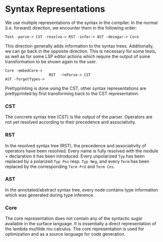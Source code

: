 # Syntax Representations

We use multiple representations of the syntax in the compiler.
In the normal (i.e. forward) direction, we encounter them in the following order:

```
Text -parse-> CST -resolve-> RST -infer-> AST -desugar-> Core
```

This direction generally adds information to the syntax trees.
Additionally, we can go back in the opposite direction.
This is necessary for some tests, as well as for some LSP editor actions which require the output of some
transformation to be shown again to the user.

```
Core -embedCore-> 
                    RST  -reParse-> CST
AST -forgetTypes->
```

Prettyprinting is done using the CST,
other syntax representations are prettyprinted by first transforming back to the CST representation.

### CST

The concrete syntax tree (CST) is the output of the parser.
Operators are not yet resolved according to their precedence and associativity.

### RST

In the resolved syntax tree (RST), the precedence and associativity of operators have been resolved.
Every name is fully resolved with the module + declaration it has been introduced.
Every unpolarized `Typ` has been replaced by a polarized `Typ Pos` resp. `Typ Neg`, and every `Term` has
been replaced by the corresponding `Term Prd` and `Term Cns`.

### AST 

In the annotated/abstract syntax tree, every node contains type information which was generated during type inference.

### Core

The core representation does not contain any of the syntactic sugar available in the surface language.
It is essentially a direct representation of the lambda mu/tilde mu calculus.
The core representation is used for optimization and as a source language for code generation.